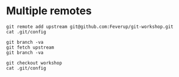 
# Multiple remotes

    git remote add upstream git@github.com:Feverup/git-workshop.git
    cat .git/config
    
    git branch -va
    git fetch upstream
    git branch -va
    
    git checkout workshop
    cat .git/config

